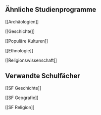 ## Ähnliche Studienprogramme
[[Archäologien]]

[[Geschichte]]

[[Populäre Kulturen]]

[[Ethnologie]]

[[Religionswissenschaft]]
## Verwandte Schulfächer
[[SF Geschichte]]

[[SF Geografie]]

[[SF Religion]]